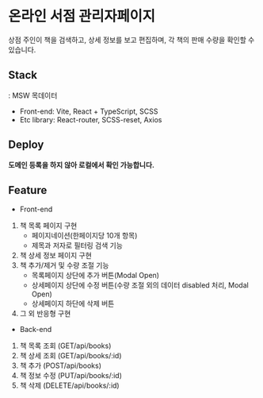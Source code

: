 # 온라인 서점 관리자페이지
상점 주인이 책을 검색하고, 상세 정보를 보고 편집하며, 각 책의 판매 수량을 확인할 수 있습니다.

## Stack
: MSW 목데이터
- Front-end: Vite, React + TypeScript, SCSS
- Etc library: React-router, SCSS-reset, Axios

## Deploy
**도메인 등록을 하지 않아 로컬에서 확인 가능합니다.**

## Feature
- Front-end
1) 책 목록 페이지 구현
   - 페이지네이션(한페이지당 10개 항목)
   - 제목과 저자로 필터링 검색 기능
2) 책 상세 정보 페이지 구현
3) 책 추가/제거 및 수량 조절 기능
   - 목록페이지 상단에 추가 버튼(Modal Open)
   - 상세페이지 상단에 수정 버튼(수량 조절 외의 데이터 disabled 처리, Modal Open)
   - 상세페이지 하단에 삭제 버튼
4) 그 외 반응형 구현

- Back-end
1) 책 목록 조회 (GET/api/books)
2) 책 상세 조회 (GET/api/books/:id)
3) 책 추가 (POST/api/books)
4) 책 정보 수정 (PUT/api/books/:id)
5) 책 삭제 (DELETE/api/books/:id)
  
